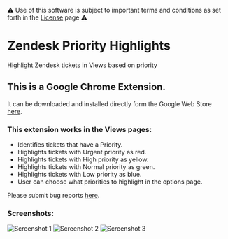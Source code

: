 ⚠️ Use of this software is subject to important terms and conditions as set forth in the [License](https://aculligan.github.io/license) page ⚠️

# Zendesk Priority Highlights

Highlight Zendesk tickets in Views based on priority

## This is a Google Chrome Extension.

It can be downloaded and installed directly form the Google Web Store [here](https://chrome.google.com/webstore/detail/zendesk-priority-highligh/kdnlbgealinpnebnoamnabcpjkifokpk).

### This extension works in the Views pages:

* Identifies tickets that have a Priority.
* Highlights tickets with Urgent priority as red.
* Highlights tickets with High priority as yellow.
* Highlights tickets with Normal priority as green.
* Highlights tickets with Low priority as blue.
* User can choose what priorities to highlight in the options page.

Please submit bug reports [here](https://github.com/aculligan/Zendesk_Priority_Highlights/issues).

### Screenshots:
![Screenshot 1](https://aculligan.github.io/CDN/Zendesk_Priority_Highlights/screenshot-1.png)
![Screenshot 2](https://aculligan.github.io/CDN/Zendesk_Priority_Highlights/screenshot-2.png)
![Screenshot 3](https://aculligan.github.io/CDN/Zendesk_Priority_Highlights/screenshot-3.png)
